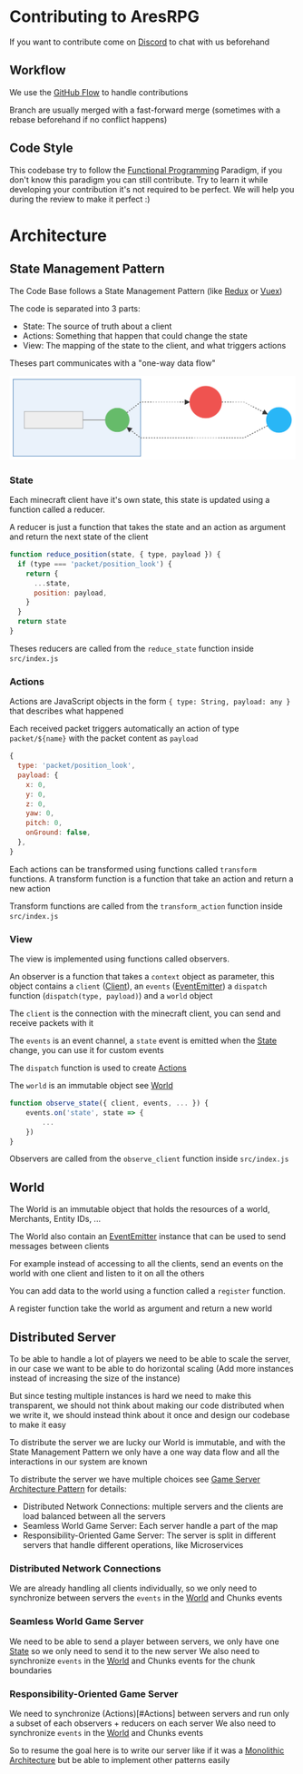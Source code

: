 # Contributing to AresRPG

If you want to contribute come on [Discord](https://discord.gg/gaqrFT5) to chat with us beforehand

## Workflow

We use the [GitHub Flow](https://guides.github.com/introduction/flow/) to handle contributions

Branch are usually merged with a fast-forward merge (sometimes with a rebase beforehand if no conflict happens)

## Code Style

This codebase try to follow the [Functional Programming](https://en.wikipedia.org/wiki/Functional_programming) Paradigm,
if you don't know this paradigm you can still contribute. Try to learn it while developing your contribution it's not required
to be perfect. We will help you during the review to make it perfect :)

# Architecture

## State Management Pattern

The Code Base follows a State Management Pattern (like [Redux](https://redux.js.org/introduction/core-concepts) or [Vuex](https://vuex.vuejs.org/#what-is-a-state-management-pattern))

The code is separated into 3 parts:

- State: The source of truth about a client
- Actions: Something that happen that could change the state
- View: The mapping of the state to the client, and what triggers actions

Theses part communicates with a "one-way data flow"

![Flow](media/flow.svg)

### State

Each minecraft client have it's own state, this state is updated using a function called a reducer.

A reducer is just a function that takes the state and an action as argument and return the next state of the client

```js
function reduce_position(state, { type, payload }) {
  if (type === 'packet/position_look') {
    return {
      ...state,
      position: payload,
    }
  }
  return state
}
```

Theses reducers are called from the `reduce_state` function inside `src/index.js`

### Actions

Actions are JavaScript objects in the form `{ type: String, payload: any }` that describes what happened

Each received packet triggers automatically an action of type `packet/${name}` with the packet content
as `payload`

```js
{
  type: 'packet/position_look',
  payload: {
    x: 0,
    y: 0,
    z: 0,
    yaw: 0,
    pitch: 0,
    onGround: false,
  },
}
```

Each actions can be transformed using functions called `transform` functions. A transform function is a function that take
an action and return a new action

Transform functions are called from the `transform_action` function inside `src/index.js`

### View

The view is implemented using functions called observers.

An observer is a function that takes a `context` object as parameter, this object contains a `client` ([Client](https://github.com/PrismarineJS/node-minecraft-protocol/blob/master/docs/API.md#mcclientisserverversioncustompackets)), an `events` ([EventEmitter](https://nodejs.org/api/events.html#events_class_eventemitter)) a `dispatch` function (`dispatch(type, payload)`) and a `world` object

The `client` is the connection with the minecraft client, you can send and receive packets with it

The `events` is an event channel, a `state` event is emitted when the [State](#State) change, you can use it for custom events

The `dispatch` function is used to create [Actions](#Actions)

The `world` is an immutable object see [World](#World)

```js
function observe_state({ client, events, ... }) {
	events.on('state', state => {
		...
	})
}
```

Observers are called from the `observe_client` function inside `src/index.js`

## World

The World is an immutable object that holds the resources of a world, Merchants, Entity IDs, ...

The World also contain an [EventEmitter](https://nodejs.org/api/events.html#events_class_eventemitter) instance
that can be used to send messages between clients

For example instead of accessing to all the clients, send an events on the world with one client and
listen to it on all the others

You can add data to the world using a function called a `register` function.

A register function take the world as argument and return a new world

## Distributed Server

To be able to handle a lot of players we need to be able to scale the server, in our case we want to be able to do horizontal scaling (Add more instances instead of increasing the size of the instance)

But since testing multiple instances is hard we need to make this transparent, we should not think about making our code distributed when we write it, we should instead think about it once and design our codebase to make it easy

To distribute the server we are lucky our World is immutable, and with the State Management Pattern we only have a one way data flow and all the interactions in our system are known

To distribute the server we have multiple choices see [Game Server Architecture Pattern](https://gameserverarchitecture.com/game-server-architecture-patterns/) for details:

- Distributed Network Connections: multiple servers and the clients are load balanced between all the servers
- Seamless World Game Server: Each server handle a part of the map
- Responsibility-Oriented Game Server: The server is split in different servers that handle different operations, like Microservices

### Distributed Network Connections

We are already handling all clients individually, so we only need to synchronize between servers the `events` in the [World](#World) and Chunks events

### Seamless World Game Server

We need to be able to send a player between servers, we only have one [State](#State) so we only need to send it to the new server
We also need to synchronize `events` in the [World](#World) and Chunks events for the chunk boundaries

### Responsibility-Oriented Game Server

We need to synchronize (Actions)[#Actions] between servers and run only a subset of each observers + reducers on each server
We also need to synchronize `events` in the [World](#World) and Chunks events

So to resume the goal here is to write our server like if it was a [Monolithic Architecture](https://gameserverarchitecture.com/2015/10/pattern-monolithic-architecture/) but be able to implement other patterns easily

